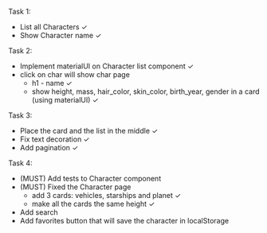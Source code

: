 Task 1:
* List all Characters ✓
* Show Character name ✓

Task 2:
* Implement materialUI on Character list component ✓
* click on char will show char page
    - h1 - name ✓
    - show height, mass, hair_color, skin_color, birth_year, gender in a card (using materialUI) ✓

Task 3:
* Place the card and the list in the middle ✓
* Fix text decoration ✓
* Add pagination ✓

Task 4:
* (MUST) Add tests to Character component
* (MUST) Fixed the Character page
    - add 3 cards: vehicles, starships and planet ✓
    - make all the cards the same height ✓
* Add search
* Add favorites button that will save the character in localStorage